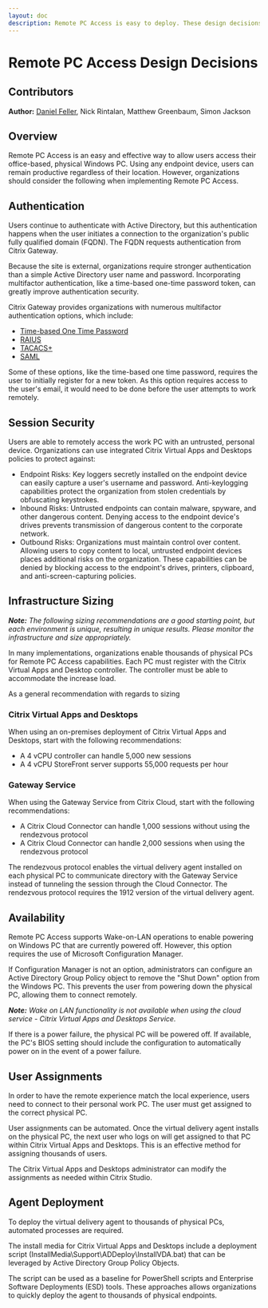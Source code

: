 ```yaml
---
layout: doc
description: Remote PC Access is easy to deploy. These design decisions help maintain security, availability and performance.
---
```

# Remote PC Access Design Decisions

## Contributors

**Author:** [Daniel Feller](https://twitter.com/djfeller), Nick Rintalan, Matthew Greenbaum, Simon Jackson

## Overview

Remote PC Access is an easy and effective way to allow users access their office-based, physical Windows PC. Using any endpoint device, users can remain productive regardless of their location. However, organizations should consider the following when implementing Remote PC Access.

## Authentication

Users continue to authenticate with Active Directory, but this authentication happens when the user initiates a connection to the organization's public fully qualified domain (FQDN). The FQDN requests authentication from Citrix Gateway.

Because the site is external, organizations require stronger authentication than a simple Active Directory user name and password. Incorporating multifactor authentication, like a time-based one-time password token, can greatly improve authentication security.

Citrix Gateway provides organizations with numerous multifactor authentication options, which include:

*  [Time-based One Time Password](/en-us/citrix-gateway/13/authentication-authorization/configure-onetime-passwords.html)
*  [RAIUS](/en-us/citrix-gateway/13/authentication-authorization/configure-radius.html)
*  [TACACS+](/en-us/citrix-gateway/13/authentication-authorization/configure-tacacs.html)
*  [SAML](/en-us/citrix-gateway/13/authentication-authorization/configure-saml.html)

Some of these options, like the time-based one time password, requires the user to initially register for a new token. As this option requires access to the user's email, it would need to be done before the user attempts to work remotely.

## Session Security

Users are able to remotely access the work PC with an untrusted, personal device. Organizations can use integrated Citrix Virtual Apps and Desktops policies to protect against:

*  Endpoint Risks: Key loggers secretly installed on the endpoint device can easily capture a user's username and password. Anti-keylogging capabilities protect the organization from stolen credentials by obfuscating keystrokes.
*  Inbound Risks: Untrusted endpoints can contain malware, spyware, and other dangerous content. Denying access to the endpoint device's drives prevents transmission of dangerous content to the corporate network.
*  Outbound Risks: Organizations must maintain control over content. Allowing users to copy content to local, untrusted endpoint devices places additional risks on the organization. These capabilities can be denied by blocking access to the endpoint's drives, printers, clipboard, and anti-screen-capturing policies.

## Infrastructure Sizing

***Note:** The following sizing recommendations are a good starting point, but each environment is unique, resulting in unique results.  Please monitor the infrastructure and size appropriately.*

In many implementations, organizations enable thousands of physical PCs for Remote PC Access capabilities.  Each PC must register with the Citrix Virtual Apps and Desktop controller. The controller must be able to accommodate the increase load.

As a general recommendation with regards to sizing

### Citrix Virtual Apps and Desktops

When using an on-premises deployment of Citrix Virtual Apps and Desktops, start with the following recommendations:

*  A 4 vCPU controller can handle 5,000 new sessions
*  A 4 vCPU StoreFront server supports 55,000 requests per hour

### Gateway Service

When using the Gateway Service from Citrix Cloud, start with the following recommendations:

*  A Citrix Cloud Connector can handle 1,000 sessions without using the rendezvous protocol
*  A Citrix Cloud Connector can handle 2,000 sessions when using the rendezvous protocol

The rendezvous protocol enables the virtual delivery agent installed on each physical PC to communicate directory with the Gateway Service instead of tunneling the session through the Cloud Connector.  The rendezvous protocol requires the 1912 version of the virtual delivery agent.

## Availability

Remote PC Access supports Wake-on-LAN operations to enable powering on Windows PC that are currently powered off.  However, this option requires the use of Microsoft Configuration Manager.

If Configuration Manager is not an option, administrators can configure an Active Directory Group Policy object to remove the "Shut Down" option from the Windows PC. This prevents the user from powering down the physical PC, allowing them to connect remotely.  

***Note:** Wake on LAN functionality is not available when using the cloud service - Citrix Virtual Apps and Desktops Service.*

If there is a power failure, the physical PC will be powered off.  If available, the PC's BIOS setting should include the configuration to automatically power on in the event of a power failure.  

## User Assignments

In order to have the remote experience match the local experience, users need to connect to their personal work PC. The user must get assigned to the correct physical PC.

User assignments can be automated. Once the virtual delivery agent installs on the physical PC, the next user who logs on will get assigned to that PC within Citrix Virtual Apps and Desktops. This is an effective method for assigning thousands of users.

The Citrix Virtual Apps and Desktops administrator can modify the assignments as needed within Citrix Studio.

## Agent Deployment

To deploy the virtual delivery agent to thousands of physical PCs, automated processes are required.

The install media for Citrix Virtual Apps and Desktops include a deployment script (InstallMedia\Support\ADDeploy\InstallVDA.bat) that can be leveraged by Active Directory Group Policy Objects.

The script can be used as a baseline for PowerShell scripts and Enterprise Software Deployments (ESD) tools. These approaches allows organizations to quickly deploy the agent to thousands of physical endpoints.
